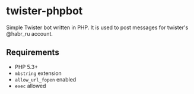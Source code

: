 twister-phpbot
==============

Simple Twister bot written in PHP. It is used to post messages for twister's @habr_ru account.

## Requirements

- PHP 5.3+
- `mbstring` extension
- `allow_url_fopen` enabled
- `exec` allowed


